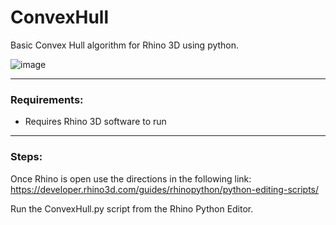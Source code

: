 # ConvexHull

Basic Convex Hull algorithm for Rhino 3D using python.

![image](https://user-images.githubusercontent.com/67350711/118866410-f5f20a80-b8af-11eb-99d7-b48976418ff8.png)

---
### Requirements:
*  Requires Rhino 3D software to run

---
### Steps:
Once Rhino is open use the directions in the following link:
https://developer.rhino3d.com/guides/rhinopython/python-editing-scripts/

Run the ConvexHull.py script from the Rhino Python Editor.
